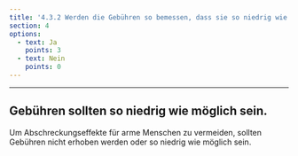 ```yaml
---
title: '4.3.2 Werden die Gebühren so bemessen, dass sie so niedrig wie möglich sind und keinesfalls abschreckend wirken?'
section: 4
options:
  - text: Ja
    points: 3
  - text: Nein
    points: 0
---
```

---
## Gebühren sollten so niedrig wie möglich sein.

Um Abschreckungseffekte für arme Menschen zu vermeiden, sollten Gebühren nicht erhoben werden oder so niedrig wie möglich sein.
